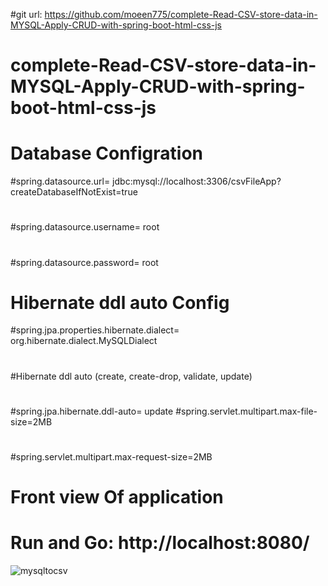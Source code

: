 #git url: https://github.com/moeen775/complete-Read-CSV-store-data-in-MYSQL-Apply-CRUD-with-spring-boot-html-css-js
# complete-Read-CSV-store-data-in-MYSQL-Apply-CRUD-with-spring-boot-html-css-js
# Database Configration
#spring.datasource.url= jdbc:mysql://localhost:3306/csvFileApp?createDatabaseIfNotExist=true
#
#spring.datasource.username= root
#
#spring.datasource.password= root

# Hibernate ddl auto Config
#spring.jpa.properties.hibernate.dialect= org.hibernate.dialect.MySQLDialect
#
#Hibernate ddl auto (create, create-drop, validate, update)
#
#spring.jpa.hibernate.ddl-auto= update
#spring.servlet.multipart.max-file-size=2MB
#
#spring.servlet.multipart.max-request-size=2MB
# Front view Of application
# Run and Go: http://localhost:8080/
![mysqltocsv](https://user-images.githubusercontent.com/89000833/205434409-2240752e-31a5-42d4-b07c-b92888520d06.PNG)
